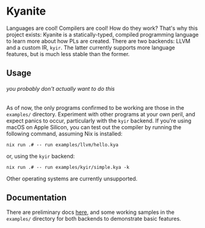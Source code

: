 # Kyanite

Languages are cool! Compilers are cool! How do they work? That's why this project exists: Kyanite is a statically-typed, compiled programming language to learn more about how PLs are created. There are two backends: LLVM and a custom IR, `kyir`. The latter currently supports more language features, but is much less stable than the former.

## Usage

###### you probably don't actually want to do this

As of now, the only programs confirmed to be working are those in the `examples/` directory. Experiment with other programs at your own peril, and expect panics to occur, particularly with the `kyir` backend. If you're using macOS on Apple Silicon, you can test out the compiler by running the following command, assuming Nix is installed:

```
nix run .# -- run examples/llvm/hello.kya
```

or, using the `kyir` backend:

```
nix run .# -- run examples/kyir/simple.kya -k
```

Other operating systems are currently unsupported.

## Documentation

There are preliminary docs [here](https://alythical.github.io/kyanite/), and some working samples in the `examples/` directory for both backends to demonstrate basic features.
